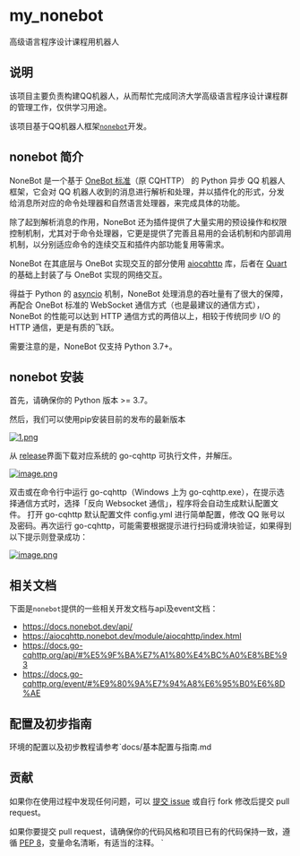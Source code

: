 # my_nonebot
高级语言程序设计课程用机器人

## 说明

该项目主要负责构建QQ机器人，从而帮忙完成同济大学高级语言程序设计课程群的管理工作，仅供学习用途。

该项目基于QQ机器人框架[`nonebot`](https://github.com/nonebot/nonebot)开发。

## nonebot 简介

NoneBot 是一个基于 [OneBot 标准](https://github.com/howmanybots/onebot)（原 CQHTTP） 的 Python 异步 QQ 机器人框架，它会对 QQ 机器人收到的消息进行解析和处理，并以插件化的形式，分发给消息所对应的命令处理器和自然语言处理器，来完成具体的功能。

除了起到解析消息的作用，NoneBot 还为插件提供了大量实用的预设操作和权限控制机制，尤其对于命令处理器，它更是提供了完善且易用的会话机制和内部调用机制，以分别适应命令的连续交互和插件内部功能复用等需求。

NoneBot 在其底层与 OneBot 实现交互的部分使用 [aiocqhttp](https://github.com/nonebot/aiocqhttp) 库，后者在 [Quart](https://pgjones.gitlab.io/quart/) 的基础上封装了与 OneBot 实现的网络交互。

得益于 Python 的 [asyncio](https://docs.python.org/3/library/asyncio.html) 机制，NoneBot 处理消息的吞吐量有了很大的保障，再配合 OneBot 标准的 WebSocket 通信方式（也是最建议的通信方式），NoneBot 的性能可以达到 HTTP 通信方式的两倍以上，相较于传统同步 I/O 的 HTTP 通信，更是有质的飞跃。

需要注意的是，NoneBot 仅支持 Python 3.7+。

## nonebot 安装

首先，请确保你的 Python 版本 >= 3.7。

然后，我们可以使用pip安装目前的发布的最新版本

[![1.png](https://i.postimg.cc/HsmJt5dY/1.png)](https://postimg.cc/9zxFmDDK)

从 [release](https://github.com/Mrs4s/go-cqhttp/releases)界面下载对应系统的 go-cqhttp 可执行文件，并解压。

[![image.png](https://i.postimg.cc/RhDppZk4/image.png)](https://postimg.cc/V0XFdmsV)

双击或在命令行中运行 go-cqhttp（Windows 上为 go-cqhttp.exe），在提示选择通信方式时，选择「反向 Websocket 通信」，程序将会自动生成默认配置文件。
打开 go-cqhttp 默认配置文件 config.yml 进行简单配置，修改 QQ 账号以及密码。再次运行 go-cqhttp，可能需要根据提示进行扫码或滑块验证，如果得到以下提示则登录成功：

[![image.png](https://i.postimg.cc/26pZGRcM/image.png)](https://postimg.cc/f3KyWFhf)

## 相关文档

下面是`nonebot`提供的一些相关开发文档与api及event文档：

- https://docs.nonebot.dev/api/
- https://aiocqhttp.nonebot.dev/module/aiocqhttp/index.html
- https://docs.go-cqhttp.org/api/#%E5%9F%BA%E7%A1%80%E4%BC%A0%E8%BE%93
- https://docs.go-cqhttp.org/event/#%E9%80%9A%E7%94%A8%E6%95%B0%E6%8D%AE

## 配置及初步指南

环境的配置以及初步教程请参考`docs/基本配置与指南.md

## 贡献

如果你在使用过程中发现任何问题，可以 [提交 issue](https://github.com/nonebot/nonebot/issues/new) 或自行 fork 修改后提交 pull request。

如果你要提交 pull request，请确保你的代码风格和项目已有的代码保持一致，遵循 [PEP 8](https://www.python.org/dev/peps/pep-0008/)，变量命名清晰，有适当的注释。
`
